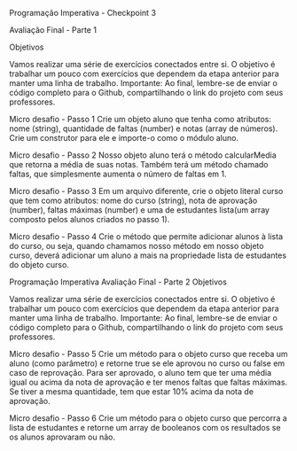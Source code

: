 Programação Imperativa - Checkpoint 3

Avaliação Final - Parte 1

Objetivos

Vamos realizar uma série de exercícios conectados entre si. O objetivo é trabalhar um pouco com exercícios que dependem da etapa anterior para manter uma linha de trabalho.
Importante: Ao final, lembre-se de enviar o código completo para o Github, compartilhando o link do projeto com seus professores.

Micro desafio - Passo 1
Crie um objeto aluno que tenha como atributos: nome (string), quantidade de faltas (number) e notas (array de números). Crie um construtor para ele e importe-o como o módulo aluno.

Micro desafio - Passo 2
Nosso objeto aluno terá o método calcularMedia que retorna a média de suas notas. Também terá um método chamado faltas, que simplesmente aumenta o número de faltas em 1.

Micro desafio - Passo 3
Em um arquivo diferente, crie o objeto literal curso que tem como atributos: nome do curso (string), nota de aprovação (number), faltas máximas (number) e uma  de estudantes lista(um array composto pelos alunos criados no passo 1).


Micro desafio - Passo 4
Crie o método que permite adicionar alunos à lista do curso, ou seja, quando chamamos nosso método em nosso objeto curso, deverá adicionar um aluno a mais na propriedade lista de estudantes do objeto curso.

Programação Imperativa
Avaliação Final - Parte 2
Objetivos

Vamos realizar uma série de exercícios conectados entre si. O objetivo é trabalhar um pouco com exercícios que dependem da etapa anterior para manter uma linha de trabalho.
Importante: Ao final, lembre-se de enviar o código completo para o Github, compartilhando o link do projeto com seus professores.

Micro desafio - Passo 5
Crie um método para o objeto curso que receba um aluno (como parâmetro) e retorne true se ele aprovou no curso ou false em caso de reprovação. Para ser aprovado, o aluno tem que ter uma média igual ou acima da nota de aprovação  e ter menos faltas que faltas máximas. Se tiver a mesma quantidade, tem que estar 10% acima da nota de aprovação.

Micro desafio - Passo 6
Crie um método para o objeto curso que percorra a lista de estudantes e retorne um array de booleanos com os resultados se os alunos aprovaram ou não.

